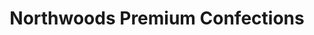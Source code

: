 ---
title: "Northwoods Premium Confections"
url: /beloit/northwoods-premium-confections/
shop: confectionery
---